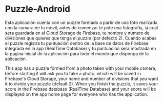 # Puzzle-Android
 
Esta aplicación cuenta con un puzzle formado a partir de una foto realizada con la camara de tu movil, antes de comenzar te pide una fotografia, la cual sera guardada en el Cloud Storage de Firebase, tu nombre y numero de divisiones que quieres que tenga el puzzle (por defecto 2). Cuando acabas el puzzle registra tu puntuación dentro de la base de datos de Firebase integrada en la app (RealTime Database) y tu puntuación sera mostrada en la pagina inicial de la aplicación para todo el mundo que disponga de la aplicación.

This app has a puzzle formed from a photo taken with your mobile camera, before starting it will ask you to take a photo, which will be saved in Firebase's Cloud Storage, your name and number of divisions that you want it to divide your puzzle (default 2). When you finish the puzzle, it saves your score in the Firebase database (RealTime Database) and your score will be displayed on the app home page  for everyone who has the application.
